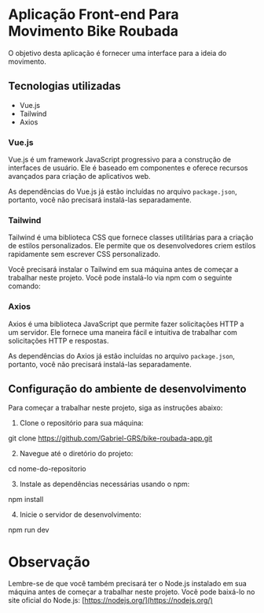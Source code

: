 # Aplicação Front-end Para Movimento Bike Roubada

O objetivo desta aplicação é fornecer uma interface para a ideia do movimento.

## Tecnologias utilizadas

- Vue.js
- Tailwind
- Axios

### Vue.js

Vue.js é um framework JavaScript progressivo para a construção de interfaces de usuário. Ele é baseado em componentes e oferece recursos avançados para criação de aplicativos web.

As dependências do Vue.js já estão incluídas no arquivo `package.json`, portanto, você não precisará instalá-las separadamente.

### Tailwind

Tailwind é uma biblioteca CSS que fornece classes utilitárias para a criação de estilos personalizados. Ele permite que os desenvolvedores criem estilos rapidamente sem escrever CSS personalizado.

Você precisará instalar o Tailwind em sua máquina antes de começar a trabalhar neste projeto. Você pode instalá-lo via npm com o seguinte comando: 


### Axios

Axios é uma biblioteca JavaScript que permite fazer solicitações HTTP a um servidor. Ele fornece uma maneira fácil e intuitiva de trabalhar com solicitações HTTP e respostas.

As dependências do Axios já estão incluídas no arquivo `package.json`, portanto, você não precisará instalá-las separadamente.


## Configuração do ambiente de desenvolvimento

Para começar a trabalhar neste projeto, siga as instruções abaixo:

1. Clone o repositório para sua máquina:

git clone https://github.com/Gabriel-GRS/bike-roubada-app.git

2. Navegue até o diretório do projeto:

cd nome-do-repositorio

3. Instale as dependências necessárias usando o npm:

npm install

4. Inicie o servidor de desenvolvimento:

npm run dev

# Observação
Lembre-se de que você também precisará ter o Node.js instalado em sua máquina antes de começar a trabalhar neste projeto. Você pode baixá-lo no site oficial do Node.js: [https://nodejs.org/](https://nodejs.org/)
